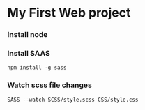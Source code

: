 # My First Web project

### Install node

### Install SAAS
```
npm install -g sass
```
### Watch scss file changes
```
SASS --watch SCSS/style.scss CSS/style.css
```
